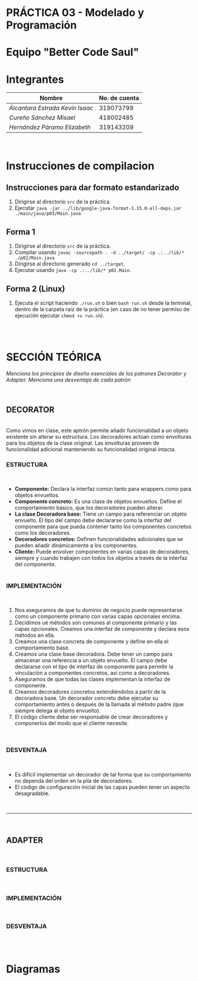 # PRÁCTICA 03 - Modelado y Programación

# Equipo "Better Code Saul"

# Integrantes 

| **Nombre**  | **No. de cuenta**  |
|---|---|
|  *Álcantara Estrada Kevin Isaac* |  319073799 |
|  *Cureño Sánchez Misael* |  418002485 |
|  *Hernández Páramo Elizabeth* |  319143209 |

<br>

# Instrucciones de compilacion

## Instrucciones para dar formato estandarizado

1. Dirigirse al directorio `src` de la práctica.
2. Ejecutar `java -jar ../lib/google-java-format-1.15.0-all-deps.jar ./main/java/p03/Main.java`

## Forma 1

1. Dirigirse al directorio `src` de la práctica.
2. Compilar usando `javac -sourcepath . -d ../target/ -cp .:../lib/* ./p02/Main.java`
3. Dirigirse al directorio generado `cd ../target`.
4. Ejecutar usando `java -cp .:../lib/* p02.Main`.

## Forma 2 (Linux)
1. Ejecuta el script haciendo `./run.sh` o bien `bash run.sh` desde la terminal, dentro de la carpeta raiz de la práctica (en caso de no tener permiso de ejecución ejecutar `chmod +x run.sh`).

<br/>



<br/>

# SECCIÓN TEÓRICA

*Menciona los principios de diseño esenciales de los patrones Decorator y Adapter. Menciona una desventaja de cada patrón*

<br/>

## DECORATOR
<br/>
Como vimos en clase, este aptrón permite añadir funcionalidad a un objeto existente sin alterar su estructura. Los decoradores actúan como envolturas para los objetos de la clase original.
Las envolturas proveen de funcionalidad adicional manteniendo su funcionalidad original intacta.

### ESTRUCTURA
<br/>

- **Componente:** Declara la interfaz común tanto para wrappers como para objetos envueltos.
- **Componente concreto:** Es una clase de objetos envueltos. Define el comportamiento básico, que los decoradores pueden alterar.
- **La clase Decoradora base:** Tiene un campo para referenciar un objeto envuelto. El tipo del campo debe declararse como la interfaz del componente para que pueda contener tanto los componentes concretos como los decoradores.
- **Decoradores concretos:** Definen funcionalidades adicionales que se pueden añadir dinámicamente a los componentes.
- **Cliente:** Puede envolver componentes en varias capas de decoradores, siempre y cuando trabajen con todos los objetos a través de la interfaz del componente.
<br/><br/>

### IMPLEMENTACIÓN
<br/>

1. Nos aseguramos de que tu dominio de negocio puede representarse como un componente primario con varias capas opcionales encima.
2. Decidimos ué métodos son comunes al componente primario y las capas opcionales. Creamos una interfaz de componente y declara esos métodos en ella.
3. Creamos una clase concreta de componente y define en ella el comportamiento base.
4. Creamos una clase base decoradora. Debe tener un campo para almacenar una referencia a un objeto envuelto. El campo debe declararse con el tipo de interfaz de componente para permitir la vinculación a componentes concretos, así como a decoradores.
5. Aseguramos de que todas las clases implementan la interfaz de componente.
6. Creamos decoradores concretos extendiéndolos a partir de la decoradora base. Un decorador concreto debe ejecutar su comportamiento antes o después de la llamada al método padre (que siempre delega al objeto envuelto).
7. El código cliente debe ser responsable de crear decoradores y componerlos del modo que el cliente necesite.

<br/>

### DESVENTAJA
<br/>

- Es difícil implementar un decorador de tal forma que su comportamiento no dependa del orden en la pila de decoradores.
- El código de configuración inicial de las capas pueden tener un aspecto desagradable.

<br/>

---
<br/>

## ADAPTER
<br/>


### ESTRUCTURA
<br/>


### IMPLEMENTACIÓN
<br/>


### DESVENTAJA
<br/>

<br/>

# Diagramas

<br/>
